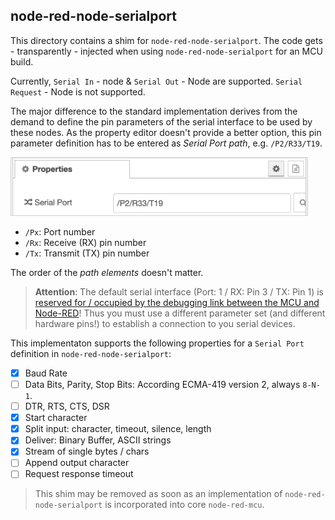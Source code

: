 ## node-red-node-serialport

This directory contains a shim for `node-red-node-serialport`.
The code gets - transparently - injected when using `node-red-node-serialport` for an MCU build.

Currently, `Serial In` - node & `Serial Out` - Node are supported.
`Serial Request` - Node is not supported.

The major difference to the standard implementation derives from the demand to define the pin parameters of the serial interface to be used by these nodes.
As the property editor doesn't provide a better option, this pin parameter definition has to be entered as _Serial Port path_, e.g. `/P2/R33/T19`.

<img alt="serial_port_path" src="portpath.png"
    style="min-width: 474px; width: 474px; align: center; border: 1px solid lightgray;"/>

* `/Px`: Port number
* `/Rx`: Receive (RX) pin number
* `/Tx`: Transmit (TX) pin number

The order of the _path elements_ doesn't matter.

> **Attention**: The default serial interface (Port: 1 / RX: Pin 3 / TX: Pin 1) is [reserved for / occupied by the debugging link between the MCU and Node-RED](https://github.com/Moddable-OpenSource/moddable/issues/1226#issuecomment-1823361637)! Thus you must use a different parameter set (and different hardware pins!) to establish a connection to you serial devices.

This implementaton supports the following properties for a `Serial Port` definition in `node-red-node-serialport`:

- [x] Baud Rate
- [ ] Data Bits, Parity, Stop Bits: According ECMA-419 version 2, always `8-N-1`. 
- [ ] DTR, RTS, CTS, DSR
- [x] Start character
- [x] Split input: character, timeout, silence, length
- [x] Deliver: Binary Buffer, ASCII strings
- [x] Stream of single bytes / chars 
- [ ] Append output character
- [ ] Request response timeout

> This shim may be removed as soon as an implementation of `node-red-node-serialport` is incorporated into core `node-red-mcu`.


